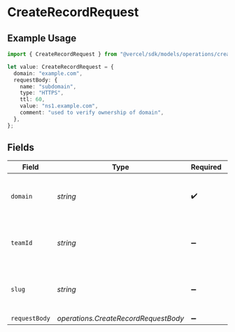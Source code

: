 # CreateRecordRequest

## Example Usage

```typescript
import { CreateRecordRequest } from "@vercel/sdk/models/operations/createrecord.js";

let value: CreateRecordRequest = {
  domain: "example.com",
  requestBody: {
    name: "subdomain",
    type: "HTTPS",
    ttl: 60,
    value: "ns1.example.com",
    comment: "used to verify ownership of domain",
  },
};
```

## Fields

| Field                                                    | Type                                                     | Required                                                 | Description                                              | Example                                                  |
| -------------------------------------------------------- | -------------------------------------------------------- | -------------------------------------------------------- | -------------------------------------------------------- | -------------------------------------------------------- |
| `domain`                                                 | *string*                                                 | :heavy_check_mark:                                       | The domain used to create the DNS record.                | example.com                                              |
| `teamId`                                                 | *string*                                                 | :heavy_minus_sign:                                       | The Team identifier to perform the request on behalf of. |                                                          |
| `slug`                                                   | *string*                                                 | :heavy_minus_sign:                                       | The Team slug to perform the request on behalf of.       |                                                          |
| `requestBody`                                            | *operations.CreateRecordRequestBody*                     | :heavy_minus_sign:                                       | N/A                                                      |                                                          |
